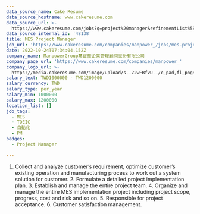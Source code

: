 ```yaml
---
data_source_name: Cake Resume
data_source_hostname: www.cakeresume.com
data_source_url: >-
  https://www.cakeresume.com/jobs?q=project%20manager&refinementList%5Blang_name%5D%5B0%5D=English&refinementList%5Bsalary_type%5D=per_year&range%5Bsalary_range%5D%5Bmin%5D=1000000&page=2
data_source_internal_id: '48138'
title: MES Project Manager
job_url: 'https://www.cakeresume.com/companies/manpower_/jobs/mes-project-manager'
date: 2022-10-24T07:34:04.152Z
company_name: ManpowerGroup萬寶華企業管理顧問股份有限公司
company_page_url: 'https://www.cakeresume.com/companies/manpower_'
company_logo_url: >-
  https://media.cakeresume.com/image/upload/s--Z2wEBfvU--/c_pad,fl_png8,h_200,w_200/v1665555460/vxttxbirsdv5ahomc0sa.png
salary_text: TWD1000000 - TWD1200000
salary_currency: TWD
salary_type: per_year
salary_min: 1000000
salary_max: 1200000
location_list: []
job_tags:
  - MES
  - TOEIC
  - 自動化
  - PM
badges:
  - Project Manager

---
```


1. Collect and analyze customer’s requirement, optimize customer’s existing operation and manufacturing process to work out a system solution for customer. 2. Formulate a detailed project implementation plan. 3. Establish and manage the entire project team. 4. Organize and manage the entire MES implementation project including project scope, progress, cost and risk and so on. 5. Responsible for project acceptance. 6. Customer satisfaction management.